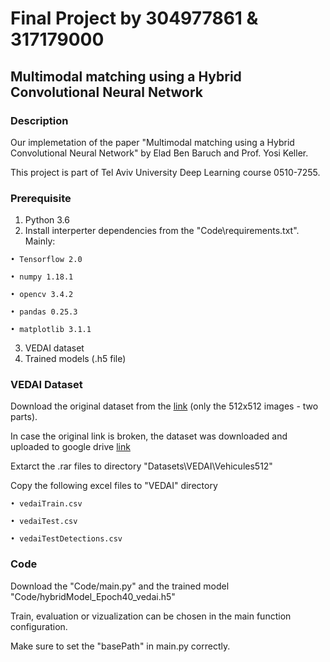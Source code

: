 # Final Project by 304977861 & 317179000
## Multimodal matching using a Hybrid Convolutional Neural Network

### Description
Our implemetation of the paper "Multimodal matching using a Hybrid Convolutional Neural Network" by Elad Ben Baruch and Prof. Yosi Keller.

This project is part of Tel Aviv University Deep Learning course 0510-7255.

### Prerequisite
  1. Python 3.6
  2. Install interperter dependencies from the "Code\requirements.txt". Mainly:
  
    • Tensorflow 2.0
     
    • numpy 1.18.1
     
    • opencv 3.4.2
     
    • pandas 0.25.3
     
    • matplotlib 3.1.1
     
  3. VEDAI dataset   
  4. Trained models (.h5 file)

### VEDAI Dataset
  Download the original dataset from the [link](https://downloads.greyc.fr/vedai/) (only the 512x512 images - two parts).
  
  In case the original link is broken, the dataset was downloaded and uploaded to google drive [link](https://downloads.greyc.fr/vedai/)
    
  Extarct the .rar files to directory "Datasets\VEDAI\Vehicules512"
  
  Copy the following excel files to "VEDAI" directory
    
    • vedaiTrain.csv
    
    • vedaiTest.csv
    
    • vedaiTestDetections.csv

### Code
  Download the "Code/main.py" and the trained model "Code/hybridModel_Epoch40_vedai.h5"
  
  Train, evaluation or vizualization can be chosen in the main function configuration.
  
  Make sure to set the "basePath" in main.py correctly.
    
